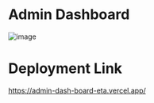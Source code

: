 # Admin Dashboard
![image](https://github.com/user-attachments/assets/d22a3b0e-8f78-43c7-9229-2068f5ab1fdf)

# Deployment Link
https://admin-dash-board-eta.vercel.app/
